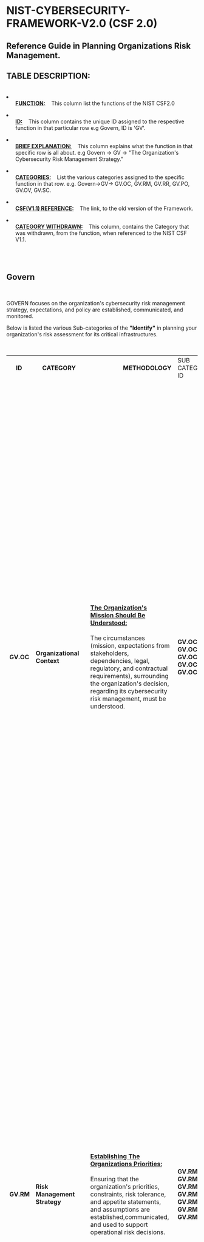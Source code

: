  # NIST-CYBERSECURITY-FRAMEWORK-V2.0 (CSF 2.0)

<h2>Reference Guide in Planning Organizations Risk Management.</h2>

<h2>TABLE DESCRIPTION:</h2>
<br>
 
<li><ul><strong><ins>FUNCTION:</ins></strong>&nbsp;&nbsp;&nbsp;&nbsp;This column list the functions of the NIST CSF2.0</ul></li>

<li><ul><strong><ins>ID:</ins></strong>&nbsp;&nbsp;&nbsp;&nbsp;This column contains the unique ID assigned to the respective function in that particular row e.g Govern, ID is 'GV'.</ul></li> 

<li><ul><strong><ins>BRIEF EXPLANATION:</ins></strong>&nbsp;&nbsp;&nbsp;&nbsp;This column explains what the function in that specific row is all about. e.g Govern -> GV -> "The Organization's Cybersecurity Risk Management Strategy."</ul></li>

<li><ul><strong><ins>CATEGORIES:</ins></strong>&nbsp;&nbsp;&nbsp;&nbsp;List the various categories assigned to the specific function in that row. e.g. Govern->GV-> GV.OC, GV.RM, GV.RR, GV.PO, GV.OV, GV.SC.</ul></li>

<li><ul><strong><ins>CSF(V1.1) REFERENCE:</ins></strong>&nbsp;&nbsp;&nbsp;&nbsp;The link, to the old version of the Framework.</ul></li>

<li><ul><strong><ins>CATEGORY WITHDRAWN:</ins></strong>&nbsp;&nbsp;&nbsp;&nbsp;This column, contains the Category that was withdrawn, from the function, when referenced to the NIST CSF V1.1.</ul></li> 




<br><br>



<h2>Govern</h2>


<br>

GOVERN focuses on the organization's cybersecurity risk management strategy, expectations, and policy are established, communicated, and monitored.<br>

Below is listed the various Sub-categories of the <strong>"Identify"</strong> in planning your organization's risk assessment for its critical infrastructures. 


<br>

<table>
<tr>
<td><strong>&nbsp;&nbsp;&nbsp;&nbsp;ID</strong></td><td><strong>&nbsp;&nbsp;&nbsp;&nbsp;CATEGORY</strong></td><td><strong>&nbsp;&nbsp;&nbsp;&nbsp;&nbsp;&nbsp;&nbsp;&nbsp;&nbsp;&nbsp;&nbsp;&nbsp;&nbsp;&nbsp;&nbsp;&nbsp;&nbsp;&nbsp;&nbsp;&nbsp;METHODOLOGY</strong></td><td>SUB CATEGORY ID</td><td><strong>&nbsp;&nbsp;&nbsp;&nbsp;&nbsp;&nbsp;&nbsp;SUB CATEGORY &nbsp;&nbsp;&nbsp;&nbsp;&nbsp;&nbsp;&nbsp;DESCRIPTION</strong></td><td><strong>&nbsp;&nbsp;&nbsp;&nbsp;SUB CATEGORY MODIFICATIONS</strong></td>
</tr>
<tr>
<tr>
<td></td><td>  </td><td>  </td><td> &nbsp;&nbsp;&nbsp;&nbsp;&nbsp;&nbsp;&nbsp;</td><td>&nbsp;&nbsp;&nbsp;&nbsp;&nbsp;&nbsp;&nbsp;EXPLANATION</td></td><td></td>
</tr>

   
<!-- Here the GV.OC Begins.-->
<tr>
<td><strong>GV.OC</strong></td><td><strong>Organizational Context</strong></td>

<td><ins><strong>The Organization's Mission Should Be Understood:</strong></ins>
<br><br>
The circumstances (mission, expectations from stakeholders, dependencies, legal, regulatory, and contractual requirements), surrounding the organization's decision, regarding its cybersecurity risk management, must be understood. 
</td>   
<td><strong>GV.OC-1, GV.OC-2, GV.OC-3, GV.OC-4, GV.OC-5 </strong></td>

<td>
 <ins><strong>GV.OC-1:</strong></ins><br><br>The organizations mission, should be understood and shared through vision, and mission statements. This should indicate the organization's cybersecurity risk management.</strong><br><br>
 <ins><strong>GV.OC-2:</strong></ins><br><br>The organizations internal and external stakeholders are understood regarding their needs and expectations of its cybersecurity risk management. These expectations includes<strong>(performance and risk expectations of officers,directors, business expectations of patnerships, compliance expectations of regulators, ethics expectations of society etc.)<br><br>
 <ins><strong>GV.OC-3:</strong></ins><br><br>The organizations legal, and contractual requirements regarding its cybersecurity are understood-including its privacy and civil liberties obligations.<br><br>
 <ins><strong>GV.OC-4:</strong></ins><br><br>The critical objectives, capabilities, and services which the external stakeholders depend on, and their expectations from the organization, are properly understood and communicated.<br><br>
 <ins><strong>GV.OC-5:</strong></ins><br><br>The outcomes, capabilities, and services which the organization depends on, are properly understood, and communicated.
</td>

<td><ins><strong>WITHDRAWN</strong></ins><br>(N/A)<br><br>
<ins><strong>NEWLY ADDED</strong></ins><br>(N/A)<br><br>
<ins><strong>MOVED TO</strong></ins><br>(N/A)
</td>
</tr>


<!-- Here the GV.OC Ends.-->





<!-- Here the GV.RM Begins Here.-->
<tr>
<td><strong>GV.RM</strong></td><td><strong>Risk Management Strategy</strong></td>

<td><ins><strong>Establishing The Organizations Priorities:</strong></ins>
<br><br>
Ensuring that the organization's priorities, constraints, risk tolerance, and appetite statements, and assumptions are established,communicated, and used to support operational risk decisions. 
</td>   
<td><strong>GV.RM-1, GV.RM-2, GV.RM-3, GV.RM-4, GV.RM-5, GV.RM-6, GV.RM-7</strong></td>

<td>
 <ins><strong>GV.RM-1:</strong></ins><br><br>The organizations risk management objectives, are established and agreed upon by stakeholders of the organization.</strong><br><br>
 <ins><strong>GV.RM-2:</strong></ins><br><br>Risk appetite and risk tolerance are to be established, appropriately communicated, and maintained.</strong><br><br>
 <ins><strong>GV.RM-3:</strong></ins><br><br>The cybersecurity risk management activities and the outcomes are to be included in the enterprise risk management processes.</strong><br><br>
   <ins><strong>GV.RM-4:</strong></ins><br><br>The strategic direction which describes appropriate risk response options is established and communicated.</strong><br><br>
    <ins><strong>GV.RM-5:</strong></ins><br><br>The lines of communications across the organization regarding cybersecurity risk, risk from suppliers, and third party risks, are established.</strong><br><br>
     <ins><strong>GV.RM-6:</strong></ins><br><br>Standardized method (Benchmark) for calculating, documenting, categorizing, and prioritizing risk are established and communicated.</strong><br><br>
      <ins><strong>GV.RM-7:</strong></ins><br><br>Strategic opportunities (i.e, positive risks), are characterized and included in the organizations cybersecurity risk discussions.</strong><br><br>

</td>


<td><ins><strong>WITHDRAWN</strong></ins><br>(N/A)<br><br>
<ins><strong>NEWLY ADDED</strong></ins><br>(N/A)<br><br>
<ins><strong>MOVED TO</strong></ins><br>(N/A)
</td>
</tr>


<!-- Here the GV.RM Ends.-->






<!-- Here the GV.RR Begins Here.-->
<tr>
<td><strong>GV.RR</strong></td><td><strong>Roles, Responsibilities, and Authorities</strong></td>

<td><ins><strong>Establishing The Organizations Cybersecurity Roles and Responsibilities:</strong></ins>
<br><br>
The organizations cybersecurity roles, responsbilities, and accountability to promote accountability, performance assessment, and continuous improvement are established and communicated.
</td>   
<td><strong>GV.RR-1, GV.RR-2, GV.RR-3, GV.RR-4</strong></td>

<td>
 <ins><strong>GV.RR-1:</strong></ins><br><br>The organization leadership, is responsible and accountable for its cybersecurity risk, and promotes a culture, that is risk aware, ethical, and continuously improving.</strong><br><br>
 <ins><strong>GV.RR-2:</strong></ins><br><br>The Roles, Responsibilities, and Authorities related to the organizations cybersecurity risk management are established, communicated, understood, and enforced.</strong><br><br>
 <ins><strong>GV.RR-3:</strong></ins><br><br>Adequate resources, are allocated in proportion with the organizations cybersecurity risk strategy, roles, responsibilities, and policies.</strong><br><br>
   <ins><strong>GV.RR-4:</strong></ins><br><br>The human resources practises, should also include cybersecurity.
    

<td><ins><strong>WITHDRAWN</strong></ins><br>(N/A)<br><br>
<ins><strong>NEWLY ADDED</strong></ins><br>(N/A)<br><br>
<ins><strong>MOVED TO</strong></ins><br>(N/A)
</td>
</tr>


<!-- Here the GV.RR Ends.-->






<!-- Here the GV.PO Begins Here.-->
<tr>
<td><strong>GV.PO</strong></td><td><strong>Policy</strong></td>

<td><ins><strong>Establishing The Organizations Cybersecurity Policies:</strong></ins>
<br><br>
The organizations cybersecurity policies is established, communicated, and enforced.
</td>   
<td><strong>GV.PO-1, GV.PO-2</strong></td>

<td>
 <ins><strong>GV.PO-1:</strong></ins><br><br>Establishing, communicating, and enforcing the policy for managing the organizations cybersecurity risk based on the organizational context, cybersecurity strategy, and priorities.<br><br>
 <ins><strong>GV.PO-2:</strong></ins><br><br>The organization's policy for managing its cybersecurity risk is reviewed, updated, communicated, and enforced to reflect changes in requirements, threats, technology, and organizational mission. 
    

<td><ins><strong>WITHDRAWN</strong></ins><br>(N/A)<br><br>
<ins><strong>NEWLY ADDED</strong></ins><br>(N/A)<br><br>
<ins><strong>MOVED TO</strong></ins><br>(N/A)
</td>
</tr>


<!-- Here the GV.PO Ends.-->











<!-- Here the GV.OV Begins Here.-->
<tr>
<td><strong>GV.OV</strong></td><td><strong>Oversight</strong></td>

<td><ins><strong>Adjusting Risk Management Strategies Using Results:</strong></ins>
<br><br>
The results from the organization wide cybersecurity risk managements events and performance are utilized to inform, improve, and adjust the risk management strategy. 
</td>   
<td><strong>GV.OV-1, GV.OV-2, GV.OV-3</strong></td>

<td>
 <ins><strong>GV.OV-1:</strong></ins><br><br>The organizations cybersecurity risk management strategy outcomes are reviewed to inform, and adjust the strategy and direction.<br><br>
 <ins><strong>GV.OV-2:</strong></ins><br><br>The organization's cybersecurity risk management strategy is reviewed and adjusted to ensure the coverage of the organizational requirements and risks.<br><br> 
  <ins><strong>GV.OV-3:</strong></ins><br><br>The organization's cybersecurity risk management performance is evaluated and reviewed for the necessary adjustments. 
    


<td><ins><strong>WITHDRAWN</strong></ins><br>(N/A)<br><br>
<ins><strong>NEWLY ADDED</strong></ins><br>(N/A)<br><br>
<ins><strong>MOVED TO</strong></ins><br>(N/A)
</td>
</tr>


<!-- Here the GV.OV Ends.-->








<!-- Here the GV.SC Begins Here.-->
<tr>
<td><strong>GV.SC</strong></td><td><strong>Cybersecurity Supply Chain Risk Management</strong></td>

<td><ins><strong>Identifying,Establishing, Managing and Monitoring:</strong></ins>
<br><br>
The organization's cyber supply chain risk management processes are identified, established, managed, monitored, and improved by the stakeholders of the organization. 
</td>   
<td><strong>GV.SC-1, GV.SC-2, GV.SC-3,GV.SC-4, GV.SC-5, GV.SC-6, GV.SC-7, GV.SC-8, GV.SC-9, GV.SC-10</strong></td>

<td>
 <ins><strong>GV.SC-1:</strong></ins><br><br>The organizations stakeholders are to agree, and establish a cybersecurity supply chain risk management program, strategy, objectives,policies, and processes.<br><br>
 <ins><strong>GV.SC-2:</strong></ins><br><br>The organization's are to establish, communicate, and coordinate internally and externally its cybersecurity roles and responsibilities for suppliers, customers, and partners.<br><br> 
  <ins><strong>GV.SC-3:</strong></ins><br><br>The organization's cybersecurity supply chain risk management is integrated into the cybersecurity and enterprise risk management, risk assessment, and improvement processes.<br><br>
 <ins><strong>GV.SC-4:</strong></ins><br><br>The organizations suppliers are known(identified), and prioritized by criticality.<br><br>
 <ins><strong>GV.SC-5:</strong></ins><br><br>The organization's requirements to address cybersecurity risks in supply chains are established, prioritized, and integrated into contracts and other forms of agreements with both suppliers, and other relevant third parties.<br><br> 
  <ins><strong>GV.SC-6:</strong></ins><br><br>The organization should conduct proper planning and due diligence to reduce risks before entering into a formal relationship with supplier or other third-party.<br><br>
 <ins><strong>GV.SC-7:</strong></ins><br><br>The risk posed by the supplier, their products,services, and risk arising from other third parties, are understood, recorded, prioritized, assessed, responded to, and monitored over the course of the relationship with the organization.<br><br>
 <ins><strong>GV.SC-8:</strong></ins><br><br>The organization must include relevant suppliers, and other third parties in its incident planning, response, and recovery activities.<br><br> 
  <ins><strong>GV.SC-9:</strong></ins><br><br>The organization's supply chain security practises are integrated into cybersecurity and enterprise risk management programs, and their performance are to be monitored throughout the technology product and service life cycle.<br><br>
  <ins><strong>GV.SC-10:</strong></ins><br><br>The organization's cybersecurity supply chain risk management plans, should include provisions for activities that occur after the conclusion of a partnership or service agreement. 
    
<td><ins><strong>WITHDRAWN</strong></ins><br>(N/A)<br><br>
<ins><strong>NEWLY ADDED</strong></ins><br>(N/A)<br><br>
<ins><strong>MOVED TO</strong></ins><br>(N/A)
</td>
</tr>


<!-- Here the GV.SC Ends.-->





</table>
